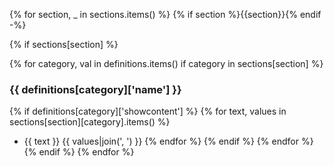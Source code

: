 <!-- markdownlint-disable -->
{% for section, _ in sections.items() %}
{% if section %}{{section}}{% endif -%}

{% if sections[section] %}

{% for category, val in definitions.items() if category in sections[section] %}

### {{ definitions[category]['name'] }}

{% if definitions[category]['showcontent'] %}
{% for text, values in sections[section][category].items() %}
* {{ text }}  {{ values|join(', ') }}
{% endfor %}
{% endif %}
{% endfor %}
{% endif %}
{% endfor %}
